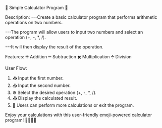 🧮 Simple Calculator Program 📱

Description: 
---Create a basic calculator program that performs arithmetic operations on two numbers. 

---The program will allow users to input two numbers and select an operation (+, -, *, /).

---It will then display the result of the operation.

Features:
➕ Addition
➖ Subtraction
✖️ Multiplication
➗ Division

User Flow:
1. 📥 Input the first number.
2. 📥 Input the second number.
3. ⚙️ Select the desired operation (+, -, *, /).
4. 📤 Display the calculated result.
5. 🔁 Users can perform more calculations or exit the program.

Enjoy your calculations with this user-friendly emoji-powered calculator program! 🧑‍🏫🧮🌟
